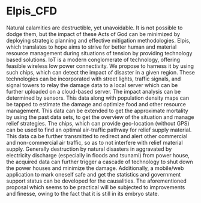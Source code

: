 # Elpis_CFD
Natural calamities are destructible, yet unavoidable. It is not possible to dodge them, but the impact of these Acts of God can be minimized by deploying strategic planning and effective mitigation methodologies. Elpis, which translates to hope aims to strive for better human and material resource management during situations of tension by providing technology based solutions.
IoT is a modern conglomerate of technology, offering feasible wireless low power connectivity. We propose to harness it by using such chips, which can detect the impact of disaster in a given region. These technologies can be incorporated with street lights, traffic signals, and signal towers to relay the damage data to a local server which can be further uploaded on a cloud-based server.
The impact analysis can be determined by sensors. This data along with population density maps can be tapped to estimate the damage and optimize food and other resource management. This data can be extended to get the approximate mortality by using the past data sets, to get the overview of the situation and manage relief strategies.
The chips, which can provide geo-location (without GPS) can be used to find an optimal air-traffic pathway for relief supply material. This data ca be further transmitted to redirect and alert other commercial and non-commercial air traffic, so as to not interfere with relief material supply. Generally destruction by natural disasters in aggravated by electricity discharge (especially in floods and tsunami) from power house, the acquired data can further trigger a cascade of technology to shut down the power houses and minimize the damage.
Additionally, a mobile/web application to mark oneself safe and get the statistics and government support status can be developed for the causalities.
The aforementioned proposal which seems to be practical will be subjected to improvements and finesse, owing to the fact that it is still in its embryo state.
